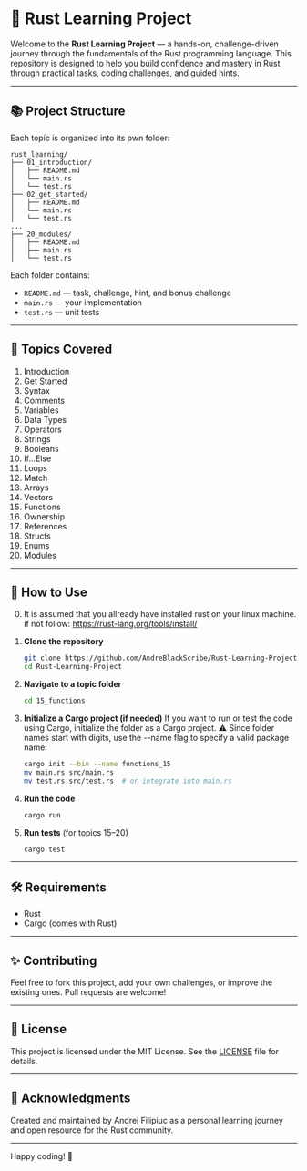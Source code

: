 # 🦀 Rust Learning Project

Welcome to the **Rust Learning Project** — a hands-on, challenge-driven journey through the fundamentals of the Rust programming language. This repository is designed to help you build confidence and mastery in Rust through practical tasks, coding challenges, and guided hints.

---

## 📚 Project Structure

Each topic is organized into its own folder:

```
rust_learning/
├── 01_introduction/
│   ├── README.md
│   └── main.rs
│   └── test.rs
├── 02_get_started/
│   ├── README.md
│   └── main.rs
│   └── test.rs
...
├── 20_modules/
│   ├── README.md
│   ├── main.rs
│   └── test.rs
```

Each folder contains:
- `README.md` — task, challenge, hint, and bonus challenge
- `main.rs` — your implementation
- `test.rs` — unit tests

---

## 🧠 Topics Covered

1. Introduction  
2. Get Started  
3. Syntax  
4. Comments  
5. Variables  
6. Data Types  
7. Operators  
8. Strings  
9. Booleans  
10. If...Else  
11. Loops  
12. Match  
13. Arrays  
14. Vectors  
15. Functions  
16. Ownership  
17. References  
18. Structs  
19. Enums  
20. Modules  

---

## 🚀 How to Use
0. It is assumed that you allready have installed rust on your linux machine. if not follow: https://rust-lang.org/tools/install/
1. **Clone the repository**  
   ```bash
   git clone https://github.com/AndreBlackScribe/Rust-Learning-Project.git
   cd Rust-Learning-Project
   ```

2. **Navigate to a topic folder**  
   ```bash
   cd 15_functions
   ```
   
3. **Initialize a Cargo project (if needed)**
If you want to run or test the code using Cargo, initialize the folder as a Cargo project.
⚠️ Since folder names start with digits, use the --name flag to specify a valid package name:
   ```bash
   cargo init --bin --name functions_15
   mv main.rs src/main.rs
   mv test.rs src/test.rs  # or integrate into main.rs
   ```

4. **Run the code**  
   ```bash
   cargo run
   ```

5. **Run tests** (for topics 15–20)  
   ```bash
   cargo test
   ```

---

## 🛠 Requirements

- Rust
- Cargo (comes with Rust)

---

## ✨ Contributing

Feel free to fork this project, add your own challenges, or improve the existing ones. Pull requests are welcome!

---

## 📖 License

This project is licensed under the MIT License. See the [LICENSE](LICENSE) file for details.

---

## 🙌 Acknowledgments

Created and maintained by Andrei Filipiuc as a personal learning journey and open resource for the Rust community.

---

Happy coding! 🦀
